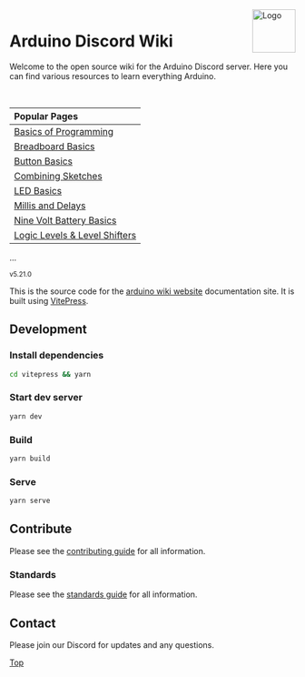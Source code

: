 <img src="./vitepress/docs/src/pages/public/logo/arduino_logo.gif" alt="Logo" align="right" height="76"/>

# Arduino Discord Wiki

Welcome to the open source wiki for the Arduino Discord server. Here you can find various resources to learn everything Arduino.

<br>

|   Popular Pages                                    |
| :------------------------------------------------- |
| [Basics of Programming](./vitepress/docs/src/pages/gettingStarted/basicsOfProgramming.md)  |
| [Breadboard Basics](./vitepress/docs/src/pages/hardwareGuides/breadBoard.md)              |
| [Button Basics](./vitepress/docs/src/pages/hardwareGuides/buttons.md)                     |
| [Combining Sketches](./vitepress/docs/src/pages/codeGuides/combiningSketches.md)          |
| [LED Basics](./vitepress/docs/src/pages/hardwareGuides/ledResistors.md)                   |
| [Millis and Delays](./vitepress/docs/src/pages/codeGuides/millisVsDelay.md)               |
| [Nine Volt Battery Basics](./vitepress/docs/src/pages/hardwareGuides/nineVolts.md)        |
| [Logic Levels & Level Shifters](./vitepress/docs/src/pages/hardwareGuides/logiclevel.md)  |

...

<sub>v5.21.0</sub>

This is the source code for the [arduino wiki website](https://wiki.arduinodiscord.cc) documentation site. It is built using [VitePress](https://vitepress.vuejs.org/).

## Development

### Install dependencies

```bash
cd vitepress && yarn
```

### Start dev server

```bash
yarn dev
```

### Build

```bash
yarn build
```

### Serve

```bash
yarn serve
```

## Contribute

Please see the [contributing guide](./CONTRIBUTING.md) for all information.

### Standards

Please see the [standards guide](./STANDARDS.md) for all information.

## Contact

Please join our Discord for updates and any questions.

<!-- [![Discord](https://discord.com/api/guilds/946212245187199026/widget.png?style=banner3)](https://discord.gg/kkXYbVykZX) -->

[Top](#arduino-discord-wiki)
